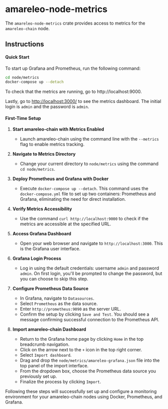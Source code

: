 # amareleo-node-metrics

The `amareleo-node-metrics` crate provides access to metrics for the `amareleo-chain` node.

## Instructions

#### Quick Start

To start up Grafana and Prometheus, run the following command:
```bash
cd node/metrics
docker-compose up --detach
```

To check that the metrics are running, go to http://localhost:9000.

Lastly, go to [http://localhost:3000/](http://localhost:3000/) to see the metrics dashboard.
The initial login is `admin` and the password is `admin`.

#### First-Time Setup

1. **Start amareleo-chain with Metrics Enabled**
    - Launch amareleo-chain using the command line with the `--metrics` flag to enable metrics tracking.

2. **Navigate to Metrics Directory**
    - Change your current directory to `node/metrics` using the command `cd node/metrics`.

3. **Deploy Prometheus and Grafana with Docker**
    - Execute `docker-compose up --detach`. This command uses the `docker-compose.yml` file to set up two containers: Prometheus and Grafana, eliminating the need for direct installation.

4. **Verify Metrics Accessibility**
    - Use the command `curl http://localhost:9000` to check if the metrics are accessible at the specified URL.

5. **Access Grafana Dashboard**
    - Open your web browser and navigate to `http://localhost:3000`. This is the Grafana user interface.

6. **Grafana Login Process**
    - Log in using the default credentials: username `admin` and password `admin`. On first login, you'll be prompted to change the password, but you can choose to skip this step.

7. **Configure Prometheus Data Source**
    - In Grafana, navigate to `Datasources`.
    - Select `Prometheus` as the data source.
    - Enter `http://prometheus:9090` as the server URL.
    - Confirm the setup by clicking `Save and Test`. You should see a message confirming successful connection to the Prometheus API.

8. **Import amareleo-chain Dashboard**
    - Return to the Grafana home page by clicking `Home` in the top breadcrumb navigation.
    - Click on the arrow next to the `+` icon in the top right corner.
    - Select `Import dashboard`.
    - Drag and drop the `node/metrics/amareleo-grafana.json` file into the top panel of the import interface.
    - From the dropdown box, choose the Prometheus data source you previously set up.
    - Finalize the process by clicking `Import`.

Following these steps will successfully set up and configure a monitoring environment for your amareleo-chain nodes using Docker, Prometheus, and Grafana.
